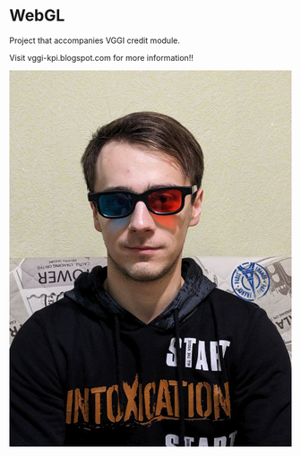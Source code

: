 # WebGL

Project that accompanies VGGI credit module.

Visit vggi-kpi.blogspot.com for more information!!

![image](artem.jpg)
